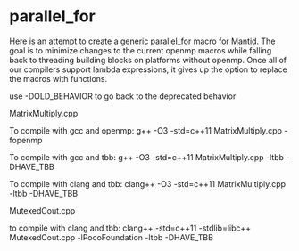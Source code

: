 parallel_for
============

Here is an attempt to create a generic parallel_for macro for Mantid. The goal is to minimize changes to the current openmp macros while falling back to threading building blocks on platforms without openmp. Once all of our compilers support lambda expressions, it gives up the option to replace the macros with functions.

use -DOLD_BEHAVIOR to go back to the deprecated behavior

MatrixMultiply.cpp

To compile with gcc and openmp:
g++ -O3 -std=c++11 MatrixMultiply.cpp -fopenmp

To compile with gcc and tbb:
g++ -O3 -std=c++11 MatrixMultiply.cpp -ltbb -DHAVE_TBB

To compile with clang and tbb:
clang++ -O3 -std=c++11 MatrixMultiply.cpp -ltbb -DHAVE_TBB

MutexedCout.cpp

to compile with clang and tbb:
clang++ -std=c++11 -stdlib=libc++ MutexedCout.cpp -lPocoFoundation -ltbb -DHAVE_TBB
